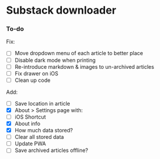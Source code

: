 # Substack downloader

### To-do

Fix:

- [ ] Move dropdown menu of each article to better place
- [ ] Disable dark mode when printing
- [ ] Re-introduce markdown & images to un-archived articles
- [ ] Fix drawer on iOS
- [ ] Clean up code

Add:

- [ ] Save location in article
- [x]  About > Settings page with:
  - [ ] iOS Shortcut
  - [x] About info
  - [x] How much data stored?
  - [ ] Clear all stored data
  - [ ] Update PWA
  - [ ] Save archived articles offline?
